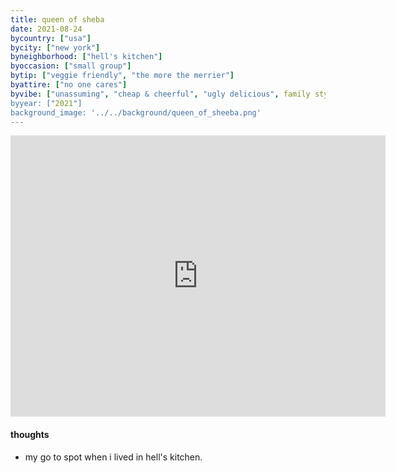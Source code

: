 ```yaml
---
title: queen of sheba
date: 2021-08-24
bycountry: ["usa"]
bycity: ["new york"]
byneighborhood: ["hell's kitchen"]
byoccasion: ["small group"]
bytip: ["veggie friendly", "the more the merrier"]
byattire: ["no one cares"]
byvibe: ["unassuming", "cheap & cheerful", "ugly delicious", family style", "rainy day • food for the soul"]
byyear: ["2021"]
background_image: '../../background/queen_of_sheeba.png'
---
```


<iframe src="https://www.google.com/maps/embed?pb=!1m18!1m12!1m3!1d3022.0040054905535!2d-73.99604572343397!3d40.76193663455621!2m3!1f0!2f0!3f0!3m2!1i1024!2i768!4f13.1!3m3!1m2!1s0x89c25851f1902feb%3a0x70880ba0de77049d!2squeen%20of%20sheba!5e0!3m2!1sen!2sus!4v1696016401746!5m2!1sen!2sus" width="600" height="450" style="border:0;" allowfullscreen="" loading="lazy" referrerpolicy="no-referrer-when-downgrade"></iframe>

#### thoughts
* my go to spot when i lived in hell's kitchen.

